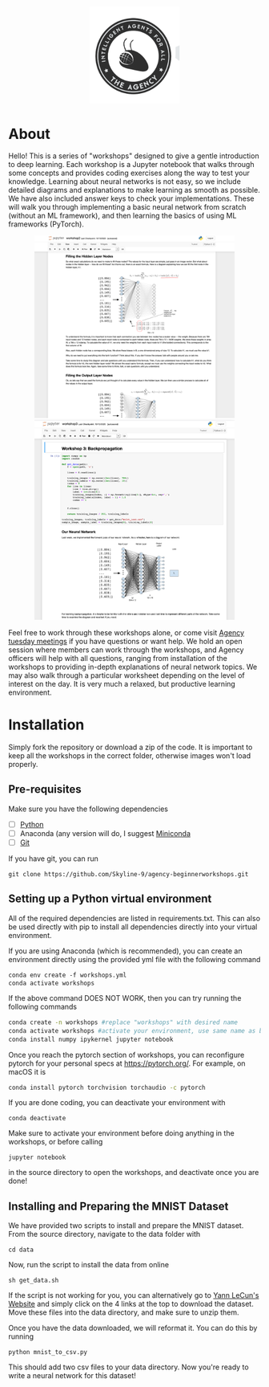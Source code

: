 
<p align="center">
  <img src="./assets/Agency Logo.png" width="180">
</p>

# About

Hello! This is a series of "workshops" designed to give a gentle introduction to deep learning. Each workshop is a Jupyter notebook that walks through some concepts and provides coding exercises along the way to test your knowledge. Learning about neural networks is not easy, so we include detailed diagrams and explanations to make learning as smooth as possible. We have also included answer keys to check your implementations. These will walk you through implementing a basic neural network from scratch (without an ML framework), and then learning the basics of using ML frameworks (PyTorch).


<p align="center">
  <img src="./assets/wkshp2_preview.png" width="400">
  <img src="./assets/wkshp3_preview.png" width="400">
</p>


Feel free to work through these workshops alone, or come visit [Agency tuesday meetings](https://gtagency.github.io/) if you have questions or want help. We hold an open session where members can work through the workshops, and Agency officers will help with all questions, ranging from installation of the workshops to providing in-depth explanations of neural network topics. We may also walk through a particular worksheet depending on the level of interest on the day. It is very much a relaxed, but productive learning environment.

# Installation

Simply fork the repository or download a zip of the code. It is important to keep all the workshops in the correct folder, otherwise images won't load properly.

## Pre-requisites

Make sure you have the following dependencies
- [ ] [Python](https://www.python.org/downloads/)
- [ ] Anaconda (any version will do, I suggest [Miniconda](https://docs.conda.io/en/main/miniconda.html)
- [ ] [Git](https://git-scm.com/book/en/v2/Getting-Started-Installing-Git)

If you have git, you can run
```git
git clone https://github.com/Skyline-9/agency-beginnerworkshops.git
```

## Setting up a Python virtual environment

All of the required dependencies are listed in requirements.txt. This can also be used directly with pip to install all dependencies directly into your virtual environment.

If you are using Anaconda (which is recommended), you can create an environment directly using the provided yml file with the following command

	conda env create -f workshops.yml
	conda activate workshops

If the above command DOES NOT WORK, then you can try running the following commands
```bash
conda create -n workshops #replace "workshops" with desired name
conda activate workshops #activate your environment, use same name as before
conda install numpy ipykernel jupyter notebook
```

Once you reach the pytorch section of workshops, you can reconfigure pytorch for your personal specs at https://pytorch.org/. For example, on macOS it is
```bash
conda install pytorch torchvision torchaudio -c pytorch
```
	
If you are done coding, you can deactivate your environment with 

	conda deactivate
	
Make sure to activate your environment before doing anything in the workshops, or before calling 
	
	jupyter notebook
	
in the source directory to open the workshops, and deactivate once you are done!

## Installing and Preparing the MNIST Dataset

We have provided two scripts to install and prepare the MNIST dataset. From the source directory, navigate to the data folder with 

	cd data
	
Now, run the script to install the data from online

	sh get_data.sh
		
If the script is not working for you, you can alternatively go to [Yann LeCun's Website](http://yann.lecun.com/exdb/mnist/) and simply click on the 4 links at the top to download the dataset. Move these files into the data directory, and make sure to unzip them. 

Once you have the data downloaded, we will reformat it. You can do this by running

	python mnist_to_csv.py
	
This should add two csv files to your data directory. Now you're ready to write a neural network for this dataset!